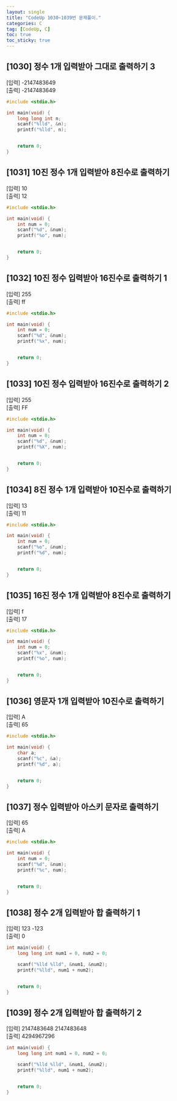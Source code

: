 ```yaml
---
layout: single
title: "CodeUp 1030~1039번 문제풀이."
categories: C
tag: [CodeUp, C]
toc: true
toc_sticky: true
---
```


## [1030] 정수 1개 입력받아 그대로 출력하기 3  
[입력] -2147483649  
[출력] -2147483649  
```c
#include <stdio.h>

int main(void) {
	long long int n;
	scanf("%lld", &n);
	printf("%lld", n);


	return 0;
}

```  
## [1031] 10진 정수 1개 입력받아 8진수로 출력하기  
[입력] 10  
[출력] 12  
```c
#include <stdio.h>

int main(void) {
	int num = 0;
	scanf("%d", &num);
	printf("%o", num);


	return 0;
}

```  
## [1032] 10진 정수 입력받아 16진수로 출력하기 1  
[입력] 255  
[출력] ff  
```c
#include <stdio.h>

int main(void) {
	int num = 0;
	scanf("%d", &num);
	printf("%x", num);


	return 0;
}

```  
## [1033] 10진 정수 입력받아 16진수로 출력하기 2  
[입력] 255  
[출력] FF  
```c
#include <stdio.h>

int main(void) {
	int num = 0;
	scanf("%d", &num);
	printf("%X", num);


	return 0;
}

```  
## [1034] 8진 정수 1개 입력받아 10진수로 출력하기  
[입력] 13  
[출력] 11  
```c
#include <stdio.h>

int main(void) {
	int num = 0;
	scanf("%o", &num);
	printf("%d", num);


	return 0;
}

```  
## [1035] 16진 정수 1개 입력받아 8진수로 출력하기  
[입력] f  
[출력] 17  
```c
#include <stdio.h>

int main(void) {
	int num = 0;
	scanf("%x", &num);
	printf("%o", num);


	return 0;
}

```  
## [1036] 영문자 1개 입력받아 10진수로 출력하기  
[입력] A  
[출력] 65  
```c
#include <stdio.h>

int main(void) {
	char a;
	scanf("%c", &a);
	printf("%d", a);


	return 0;
}

```  
## [1037] 정수 입력받아 아스키 문자로 출력하기  
[입력] 65  
[출력] A  
```c
#include <stdio.h>

int main(void) {
	int num = 0;
	scanf("%d", &num);
	printf("%c", num);


	return 0;
}

```  
## [1038] 정수 2개 입력받아 합 출력하기 1  
[입력] 123 -123  
[출력] 0  
```c
int main(void) {
	long long int num1 = 0, num2 = 0;

	scanf("%lld %lld", &num1, &num2);
	printf("%lld", num1 + num2);


	return 0;
}

```  
## [1039] 정수 2개 입력받아 합 출력하기 2  
[입력] 2147483648 2147483648  
[출력] 4294967296  
```c
int main(void) {
	long long int num1 = 0, num2 = 0;

	scanf("%lld %lld", &num1, &num2);
	printf("%lld", num1 + num2);


	return 0;
}

```   